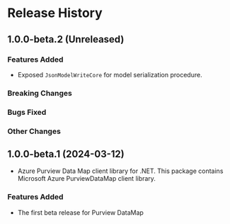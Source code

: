 # Release History

## 1.0.0-beta.2 (Unreleased)

### Features Added

- Exposed `JsonModelWriteCore` for model serialization procedure.

### Breaking Changes

### Bugs Fixed

### Other Changes

## 1.0.0-beta.1 (2024-03-12)

- Azure Purview Data Map client library for .NET. This package contains Microsoft Azure PurviewDataMap client library.

### Features Added

- The first beta release for Purview DataMap
